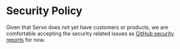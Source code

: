 # Security Policy

Given that Servo does not yet have customers or products, we are comfortable accepting the security related issues as [GitHub security reports](https://github.com/servo/servo/security/advisories/new) for now.

